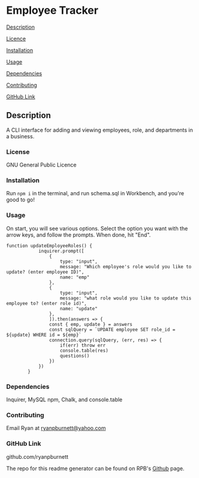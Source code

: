 # Employee Tracker

[Description](#description)

[Licence](#license)

[Installation](#installation)

[Usage](#usage)

[Dependencies](#dependencies)

[Contributing](#contributing)

[GitHub Link](#github-link)


## Description
A CLI interface for adding and viewing employees, role, and departments in a business.

### License
GNU General Public Licence

### Installation
Run `npm i` in the terminal, and run schema.sql in Workbench, and you're good to go!

### Usage
On start, you will see various options.  Select the option you want with the arrow keys, and follow the prompts.  When done, hit "End".

```
function updateEmployeeRoles() {
            inquirer.prompt([
                {
                    type: "input",
                    message: "Which employee's role would you like to update? (enter employee ID)",
                    name: "emp"
                },
                {
                    type: "input",
                    message: "what role would you like to update this employee to? (enter role id)",
                    name: "update"
                },
                ]).then(answers => {
                const { emp, update } = answers
                const sqlQuery = `UPDATE employee SET role_id = ${update} WHERE id = ${emp}`
                connection.query(sqlQuery, (err, res) => {
                    if(err) throw err
                    console.table(res)
                    questions()
                })
            }) 
        }
```


### Dependencies
Inquirer, MySQL npm, Chalk, and console.table

### Contributing
Email Ryan at ryanpburnett@yahoo.com

### GitHub Link
github.com/ryanpburnett

The repo for this readme generator can be found on RPB's [Github](https://github.com/ryanpburnett/readme-generator) page.